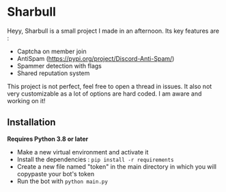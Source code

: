 # Sharbull
Heyy, Sharbull is a small project I made in an afternoon.
Its key features are : 
* Captcha on member join
* AntiSpam (https://pypi.org/project/Discord-Anti-Spam/)
* Spammer detection with flags 
* Shared reputation system

This project is not perfect, feel free to open a thread in issues.
It also not very customizable as a lot of options are hard coded. I am aware and working on it!

## Installation
**Requires Python 3.8 or later**

- Make a new virtual environment and activate it
- Install the dependencies : `pip install -r requirements`
- Create a new file named "token" in the main directory in which you will copypaste your bot's token
- Run the bot with `python main.py`